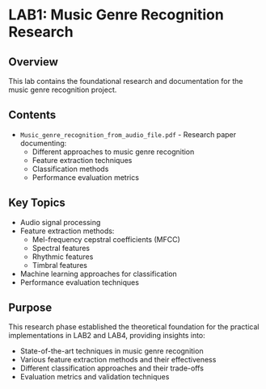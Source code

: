 # LAB1: Music Genre Recognition Research

## Overview

This lab contains the foundational research and documentation for the music genre recognition project.

## Contents

- `Music_genre_recognition_from_audio_file.pdf` - Research paper documenting:
  - Different approaches to music genre recognition
  - Feature extraction techniques
  - Classification methods
  - Performance evaluation metrics

## Key Topics

- Audio signal processing
- Feature extraction methods:
  - Mel-frequency cepstral coefficients (MFCC)
  - Spectral features
  - Rhythmic features
  - Timbral features
- Machine learning approaches for classification
- Performance evaluation techniques

## Purpose

This research phase established the theoretical foundation for the practical implementations in LAB2 and LAB4, providing insights into:
- State-of-the-art techniques in music genre recognition
- Various feature extraction methods and their effectiveness
- Different classification approaches and their trade-offs
- Evaluation metrics and validation techniques
